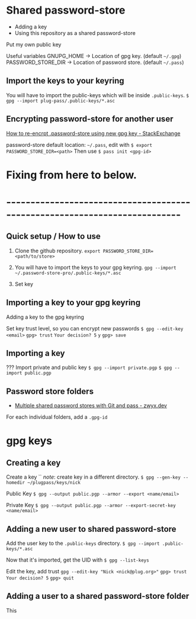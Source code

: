 # Shared password-store
- Adding a key
- Using this repository as a shared password-store

Put my own public key

Useful variables
GNUPG_HOME -> Location of gpg key. (default `~/.gpg`)
PASSWORD_STORE_DIR -> Location of password store. (default `~/.pass`)

## Import the keys to your keyring
You will have to import the public-keys which will be inside `.public-keys`.
`$ gpg --import plug-pass/.public-keys/*.asc`

## Encrypting password-store for another user
[How to re-encrpt .password-store using new gpg key - StackExchange](https://superuser.com/questions/1238892/how-to-re-encrypt-password-store-using-new-gpg-key)

password-store default location: `~/.pass`, edit with `$ export PASSWORD_STORE_DIR=<path>`
Then use `$ pass init <gpg-id>`

# Fixing from here to below.
# --------------------------------------------------------------------------

## Quick setup / How to use

1. Clone the github repository.
`export PASSWORD_STORE_DIR=<path/to/store>`

2. You will have to import the keys to your gpg keyring.
`gpg --import ~/.password-store-pro/.public-keys/*.asc`

3. Set key

## Importing a key to your gpg keyring

Adding a key to the gpg keyring

Set key trust level, so you can encrypt new passwords
`$ gpg --edit-key <email>`
`gpg> trust`
`Your decision? 5`
`y`
`gpg> save`

## Importing a key

???
Import private and public key
`$ gpg --import private.pgp`
`$ gpg --import public.pgp`


## Password store folders

- [Multiple shared password stores with Git and pass - zwyx.dev](https://zwyx.dev/blog/shared-password-stores)

For each individual folders, add a `.gpg-id` 


# gpg keys
## Creating a key

Create a key
``
_note_: create key in a different directory.
`$ gpg --gen-key --homedir ~/plugpass/keys/nick`

Public Key
`$ gpg --output public.pgp --armor --export <name/email>`

Private Key
`$ gpg --output public.pgp --armor --export-secret-key <name/email>`

## Adding a new user to shared password-store

Add the user key to the `.public-keys` directory.
`$ gpg --import .public-keys/*.asc`

Now that it's imported, get the UID with
`$ gpg --list-keys`

Edit the key, add trust
`gpg --edit-key "Nick <nick@plug.org>"`
`gpg> trust`
`Your decision? 5`
`gpg> quit`

## Adding a user to a shared password-store folder

This

